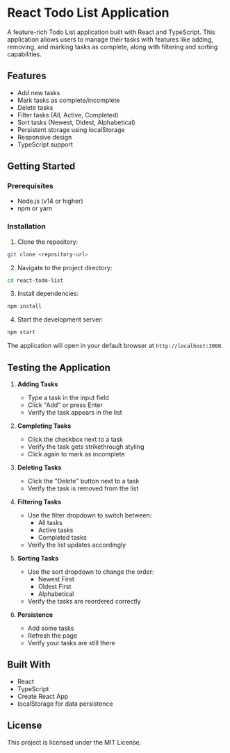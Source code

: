 # React Todo List Application

A feature-rich Todo List application built with React and TypeScript. This application allows users to manage their tasks with features like adding, removing, and marking tasks as complete, along with filtering and sorting capabilities.

## Features

- Add new tasks
- Mark tasks as complete/incomplete
- Delete tasks
- Filter tasks (All, Active, Completed)
- Sort tasks (Newest, Oldest, Alphabetical)
- Persistent storage using localStorage
- Responsive design
- TypeScript support

## Getting Started

### Prerequisites

- Node.js (v14 or higher)
- npm or yarn

### Installation

1. Clone the repository:
```bash
git clone <repository-url>
```

2. Navigate to the project directory:
```bash
cd react-todo-list
```

3. Install dependencies:
```bash
npm install
```

4. Start the development server:
```bash
npm start
```

The application will open in your default browser at `http://localhost:3000`.

## Testing the Application

1. **Adding Tasks**
   - Type a task in the input field
   - Click "Add" or press Enter
   - Verify the task appears in the list

2. **Completing Tasks**
   - Click the checkbox next to a task
   - Verify the task gets strikethrough styling
   - Click again to mark as incomplete

3. **Deleting Tasks**
   - Click the "Delete" button next to a task
   - Verify the task is removed from the list

4. **Filtering Tasks**
   - Use the filter dropdown to switch between:
     - All tasks
     - Active tasks
     - Completed tasks
   - Verify the list updates accordingly

5. **Sorting Tasks**
   - Use the sort dropdown to change the order:
     - Newest First
     - Oldest First
     - Alphabetical
   - Verify the tasks are reordered correctly

6. **Persistence**
   - Add some tasks
   - Refresh the page
   - Verify your tasks are still there

## Built With

- React
- TypeScript
- Create React App
- localStorage for data persistence

## License

This project is licensed under the MIT License. 